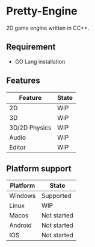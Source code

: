 # Pretty-Engine

2D game engine written in CC++.

## Requirement

- GO Lang installation

## Features

| Feature       | State |
|---------------|-------|
| 2D            | WIP   |
| 3D            | WIP   |
| 3D/2D Physics | WIP   |
| Audio         | WIP   |
| Editor        | WIP   |

## Platform support

| Platform | State       |
|----------|-------------|
| Windows  | Supported   |
| Linux    | WIP         |
| Macos    | Not started |
| Android  | Not started |
| IOS      | Not started |
